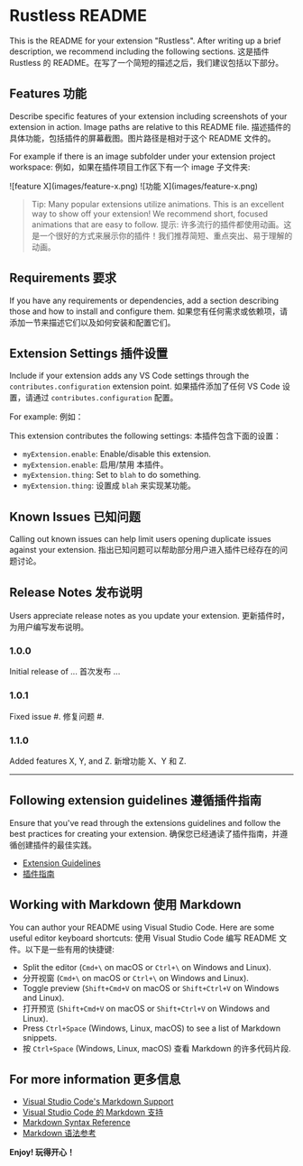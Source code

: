 # Rustless README

This is the README for your extension "Rustless". After writing up a brief description, we recommend including the following sections.
这是插件 Rustless 的 README。在写了一个简短的描述之后，我们建议包括以下部分。

## Features 功能

Describe specific features of your extension including screenshots of your extension in action. Image paths are relative to this README file.
描述插件的具体功能，包括插件的屏幕截图。图片路径是相对于这个 README 文件的。

For example if there is an image subfolder under your extension project workspace:
例如，如果在插件项目工作区下有一个 image 子文件夹:

\!\[feature X\]\(images/feature-x.png\)
\!\[功能 X\]\(images/feature-x.png\)

> Tip: Many popular extensions utilize animations. This is an excellent way to show off your extension! We recommend short, focused animations that are easy to follow.
> 提示: 许多流行的插件都使用动画。这是一个很好的方式来展示你的插件！我们推荐简短、重点突出、易于理解的动画。

## Requirements 要求

If you have any requirements or dependencies, add a section describing those and how to install and configure them.
如果您有任何需求或依赖项，请添加一节来描述它们以及如何安装和配置它们。

## Extension Settings 插件设置

Include if your extension adds any VS Code settings through the `contributes.configuration` extension point.
如果插件添加了任何 VS Code 设置，请通过 `contributes.configuration` 配置。

For example:
例如：

This extension contributes the following settings:
本插件包含下面的设置：

* `myExtension.enable`: Enable/disable this extension.
* `myExtension.enable`: 启用/禁用 本插件。
* `myExtension.thing`: Set to `blah` to do something.
* `myExtension.thing`: 设置成 `blah` 来实现某功能。

## Known Issues 已知问题

Calling out known issues can help limit users opening duplicate issues against your extension.
指出已知问题可以帮助部分用户进入插件已经存在的问题讨论。

## Release Notes 发布说明

Users appreciate release notes as you update your extension.
更新插件时，为用户编写发布说明。

### 1.0.0

Initial release of ...
首次发布 ...

### 1.0.1

Fixed issue #.
修复问题 #.

### 1.1.0

Added features X, Y, and Z.
新增功能 X、Y 和 Z.

---

## Following extension guidelines 遵循插件指南

Ensure that you've read through the extensions guidelines and follow the best practices for creating your extension.
确保您已经通读了插件指南，并遵循创建插件的最佳实践。

* [Extension Guidelines](https://code.visualstudio.com/api/references/extension-guidelines)
* [插件指南](https://code.visualstudio.com/api/references/extension-guidelines)

## Working with Markdown 使用 Markdown

You can author your README using Visual Studio Code. Here are some useful editor keyboard shortcuts:
使用 Visual Studio Code 编写 README 文件。以下是一些有用的快捷键:

* Split the editor (`Cmd+\` on macOS or `Ctrl+\` on Windows and Linux).
* 分开视窗 (`Cmd+\` on macOS or `Ctrl+\` on Windows and Linux).
* Toggle preview (`Shift+Cmd+V` on macOS or `Shift+Ctrl+V` on Windows and Linux).
* 打开预览 (`Shift+Cmd+V` on macOS or `Shift+Ctrl+V` on Windows and Linux).
* Press `Ctrl+Space` (Windows, Linux, macOS) to see a list of Markdown snippets.
* 按 `Ctrl+Space` (Windows, Linux, macOS) 查看 Markdown 的许多代码片段.

## For more information 更多信息

* [Visual Studio Code's Markdown Support](http://code.visualstudio.com/docs/languages/markdown)
* [Visual Studio Code 的 Markdown 支持](http://code.visualstudio.com/docs/languages/markdown)
* [Markdown Syntax Reference](https://help.github.com/articles/markdown-basics/)
* [Markdown 语法参考](https://help.github.com/articles/markdown-basics/)

**Enjoy! 玩得开心！**
